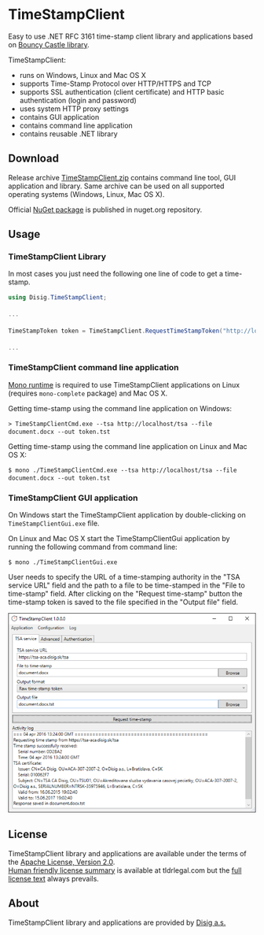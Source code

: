 # TimeStampClient
Easy to use .NET RFC 3161 time-stamp client library and applications based on [Bouncy Castle library](https://www.bouncycastle.org/).

TimeStampClient:
* runs on Windows, Linux and Mac OS X
* supports Time-Stamp Protocol over HTTP/HTTPS and TCP
* supports SSL authentication (client certificate) and HTTP basic authentication (login and password)
* uses system HTTP proxy settings
* contains GUI application
* contains command line application
* contains reusable .NET library

## Download
Release archive [TimeStampClient.zip](https://github.com/disig/TimeStampClient/releases/latest) contains command line tool, GUI application and library. Same archive can be used on all supported operating systems (Windows, Linux, Mac OS X).

Official [NuGet package](https://www.nuget.org/packages/TimeStampClient/) is published in nuget.org repository.

## Usage
### TimeStampClient Library

In most cases you just need the following one line of code to get a time-stamp.
```csharp
using Disig.TimeStampClient;

...

TimeStampToken token = TimeStampClient.RequestTimeStampToken("http://localhost/tsa", "document.docx");

...
```

### TimeStampClient command line application
[Mono runtime](https://www.mono-project.com/) is required to use TimeStampClient applications on Linux (requires `mono-complete` package) and Mac OS X.

Getting time-stamp using the command line application on Windows:
```
> TimeStampClientCmd.exe --tsa http://localhost/tsa --file document.docx --out token.tst
```

Getting time-stamp using the command line application on Linux and Mac OS X:
```
$ mono ./TimeStampClientCmd.exe --tsa http://localhost/tsa --file document.docx --out token.tst
```

### TimeStampClient GUI application
On Windows start the TimeStampClient application by double-clicking on `TimeStampClientGui.exe` file.

On Linux and Mac OS X start the TimeStampClientGui application by running the following command from command line:
```
$ mono ./TimeStampClientGui.exe
```

User needs to specify the URL of a time-stamping authority in the "TSA service URL" field and the path to a file to be time-stamped in the "File to time-stamp" field. After clicking on the "Request time-stamp" button the time-stamp token is saved to the file specified in the "Output file" field.

![TimeStampClient screenshot](doc/images/screenshot-windows.png?raw=true)


## License
TimeStampClient library and applications are available under the terms of the [Apache License, Version 2.0](https://www.apache.org/licenses/LICENSE-2.0).  
[Human friendly license summary](https://tldrlegal.com/l/apache2) is available at tldrlegal.com but the [full license text](LICENSE.txt) always prevails.

## About
TimeStampClient library and applications are provided by [Disig a.s.](https://www.disig.sk/)
